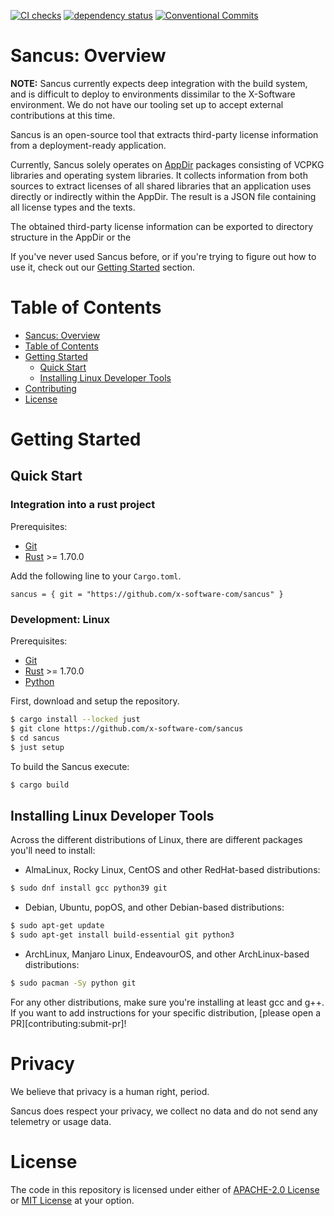 [![CI checks](https://github.com/x-software-com/sancus/actions/workflows/check.yml/badge.svg)](https://github.com/x-software-com/sancus/actions/workflows/check.yml)
[![dependency status](https://deps.rs/repo/github/x-software-com/sancus/status.svg)](https://deps.rs/repo/github/x-software-com/sancus)
[![Conventional Commits](https://img.shields.io/badge/Conventional%20Commits-1.0.0-yellow.svg)](https://conventionalcommits.org)

# Sancus: Overview

**NOTE:** Sancus currently expects deep integration with the build system, and is difficult to deploy to environments dissimilar to the X-Software environment. We do not have our tooling set up to accept external contributions at this time.

Sancus is an open-source tool that extracts third-party license information from a deployment-ready application.

Currently, Sancus solely operates on [AppDir](https://github.com/TheAssassin/linuxdeploy/wiki/AppDir-specification) packages consisting of VCPKG libraries and operating system libraries. It collects information from both sources to extract licenses of all shared libraries that an application uses directly or indirectly within the AppDir. The result is a JSON file containing all license types and the texts.

The obtained third-party license information can be exported to directory structure in the AppDir or the 

If you've never used Sancus before, or if you're trying to figure out how to use it, check out our [Getting Started](#getting-started) section.

# Table of Contents

- [Sancus: Overview](#sancus-overview)
- [Table of Contents](#table-of-contents)
- [Getting Started](#getting-started)
  - [Quick Start](#quick-start)
  - [Installing Linux Developer Tools](#installing-linux-developer-tools)
- [Contributing](#contributing)
- [License](#license)

# Getting Started

## Quick Start

### Integration into a rust project

Prerequisites:
- [Git][getting-started:git]
- [Rust][getting-started:rust] >= 1.70.0

Add the following line to your `Cargo.toml`.

```
sancus = { git = "https://github.com/x-software-com/sancus" }
```

### Development: Linux

Prerequisites:
- [Git][getting-started:git]
- [Rust][getting-started:rust] >= 1.70.0
- [Python][getting-started:python]

First, download and setup the repository.

```sh
$ cargo install --locked just
$ git clone https://github.com/x-software-com/sancus
$ cd sancus
$ just setup
```

To build the Sancus execute:

```sh
$ cargo build
```

## Installing Linux Developer Tools

Across the different distributions of Linux, there are different packages you'll need to install:

- AlmaLinux, Rocky Linux, CentOS and other RedHat-based distributions:

```sh
$ sudo dnf install gcc python39 git
```

- Debian, Ubuntu, popOS, and other Debian-based distributions:

```sh
$ sudo apt-get update
$ sudo apt-get install build-essential git python3
```

- ArchLinux, Manjaro Linux, EndeavourOS, and other ArchLinux-based distributions:

```sh
$ sudo pacman -Sy python git
```

For any other distributions, make sure you're installing at least gcc and g++. If you want to add instructions for your specific distribution, [please open a PR][contributing:submit-pr]!

[getting-started:git]: https://git-scm.com/downloads
[getting-started:rust]: https://rustup.rs/
[getting-started:python]: https://www.python.org/downloads/

# Privacy

We believe that privacy is a human right, period.

Sancus does respect your privacy, we collect no data and do not send any telemetry or usage data.

# License

The code in this repository is licensed under either of [APACHE-2.0 License](LICENSE-APACHE) or [MIT License](LICENSE-MIT) at your option.
